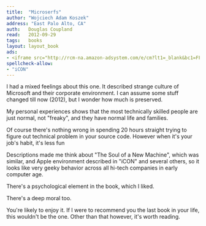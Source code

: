 ```yaml
---
title:	"Microserfs"
author: "Wojciech Adam Koszek"
address: "East Palo Alto, CA"
auth:	Douglas Coupland
read:	2012-09-29
tags:	books
layout: layout_book
ads:
- <iframe src="http://rcm-na.amazon-adsystem.com/e/cm?lt1=_blank&bc1=FFFFFF&IS2=1&npa=1&bg1=FFFFFF&fc1=000000&lc1=FF0000&t=wkoszek-20&o=1&p=8&l=as4&m=amazon&f=ifr&ref=ss_til&asins=B004SHV45G" style="width:120px;height:240px;" scrolling="no" marginwidth="0" marginheight="0" frameborder="0"></iframe>
spellcheck-allow:
- "iCON"
---
```

I had a mixed feelings about this one.
It described strange culture of Microsoft and their corporate environment.
I can assume some stuff changed till now (2012), but I wonder how much is
preserved.

My personal experiences shows that the most technically skilled people are
just normal, not "freaky", and they have normal life and families.

Of course there's nothing wrong in spending 20 hours straight trying to
figure out technical problem in your source code.
However when it's your job's habit, it's less fun

Descriptions made me think about "The Soul of a New Machine", which was
similar, and Apple environment described in "iCON" and several others, so it
looks like very geeky behavior across all hi-tech companies in early
computer age.

There's a psychological element in the  book, which I liked.

There's a deep moral too.

You're likely to enjoy it. If I were to recommend you the last book in your
life, this wouldn't be the one. Other than that however, it's worth reading.
